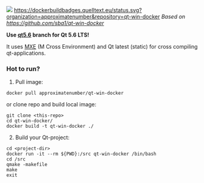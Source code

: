 [![](https://dockerbuildbadges.quelltext.eu/status.svg?organization=approximatenumber&repository=qt-win-docker)](https://hub.docker.com/r/approximatenumber/qt-win-docker/builds/)
https://dockerbuildbadges.quelltext.eu/status.svg?organization=approximatenumber&repository=qt-win-docker
*Based on https://github.com/sba1/qt-win-docker*

**Use [qt5.6](https://github.com/approximatenumber/qt-win-docker/tree/qt5.6) branch for Qt 5.6 LTS!**

It uses [MXE](https://github.com/mxe/mxe) (M Cross Environment) and Qt latest (static) for cross compiling qt-applications.

### Hot to run?

1. Pull image:

```
docker pull approximatenumber/qt-win-docker
```
or clone repo and build local image:

```
git clone <this-repo>
cd qt-win-docker/
docker build -t qt-win-docker ./
```

2. Build your Qt-project:

```
cd <project-dir>
docker run -it --rm ${PWD}:/src qt-win-docker /bin/bash
cd /src
qmake -makefile
make
exit
```
